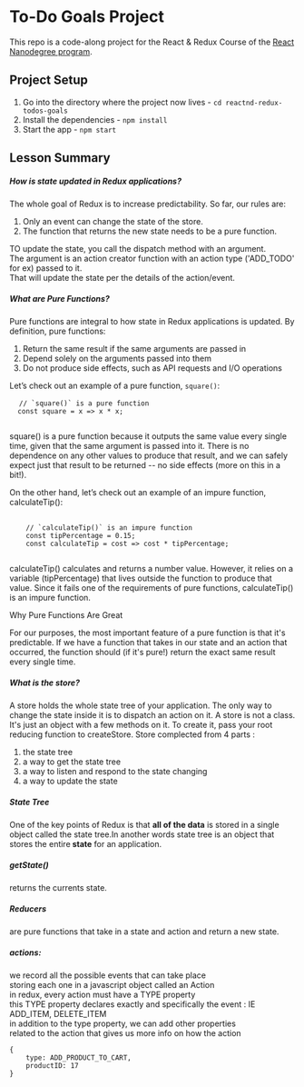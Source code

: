# To-Do Goals Project

This repo is a code-along project for the React & Redux Course of the [React Nanodegree program](https://www.udacity.com/course/react-nanodegree--nd019).

## Project Setup
1. Go into the directory where the project now lives - `cd reactnd-redux-todos-goals`
2. Install the dependencies - `npm install`
3. Start the app - `npm start`

## Lesson Summary
<h5> How is state updated in Redux applications?</h5>
The whole goal of Redux is to increase predictability.
So far, our rules are:
<ol>
  <li>Only an event can change the state of the store.</li>
  <li>The function that returns the new state needs to be a pure function.</li>
</ol>
TO update the state, you call the dispatch method with an argument.</br>
The argument is an action creator function with an action type ('ADD_TODO' for ex) passed to it. </br>
That will update the state per the details of the action/event. </br>
<h5>What are Pure Functions? </h5>

<p>Pure functions are integral to how state in Redux applications is updated. By definition, pure functions:</p>
<ol>
  <li>Return the same result if the same arguments are passed in </li>
  <li>Depend solely on the arguments passed into them </li>
  <li>Do not produce side effects, such as API requests and I/O operations </li>
</ol>

<p>Let’s check out an example of a pure function, <code>square()</code>:</p>
  <pre>
  <code class="lang-js"><span class="hljs-comment">// `square()` is a pure function</span>
  <span class="hljs-keyword">const</span> square = x =&gt; x * x;
  </code>
</pre>
square() is a pure function because it outputs the same value every single time, given that the same argument is passed into it. There is no dependence on any other values to produce that result, and we can safely expect just that result to be returned -- no side effects (more on this in a bit!).

On the other hand, let’s check out an example of an impure function, calculateTip():
<pre>
    <code class="lang-js">
    <span>// `calculateTip()` is an impure function</span>
    <span>const</span> tipPercentage = <span class="hljs-number">0.15</span>;
    <span>const</span> calculateTip = cost =&gt; cost * tipPercentage;
    </code>
</pre>
 

calculateTip() calculates and returns a number value. However, it relies on a variable (tipPercentage) that lives outside the function to produce that value. Since it fails one of the requirements of pure functions, calculateTip() is an impure function.

<p>Why Pure Functions Are Great</p>
For our purposes, the most important feature of a pure function is that it's predictable. If we have a function that takes in our state and an action that occurred, the function should (if it's pure!) return the exact same result every single time.

<h5>What is the store?</h5>
A store holds the whole state tree of your application. The only way to change the state inside it is to dispatch an action on it.
A store is not a class. It's just an object with a few methods on it. To create it, pass your root reducing function to createStore.
Store complected from 4 parts :
<ol>
<li>the state tree</li>
<li>a way to get the state tree</li>
<li>a way to listen and respond to the state changing</li>
<li>a way to update the state</li>
</ol>

<h5>State Tree </h5>
One of the key points of Redux is that <b>all of the data</b> is stored in a single object called the state tree.In another words state tree is an object that stores the entire<span><b> state</b></span> for an application.

<h5>getState()</h5>
returns the currents state.
<h5>Reducers</h5>
are pure functions that take in a state and action and return a new state.

<h5>actions:</h5>
 we record all the possible events that can take place </br>
 storing each one in a javascript object called an Action </br>
 in redux, every action must have a TYPE property </br>
 this TYPE property declares exactly and specifically the event : IE ADD_ITEM, DELETE_ITEM </br>
 in addition to the type property, we can add other properties </br>
 related to the action that gives us more info on how the action </br>

 <code class="lang-js">
{
    type: ADD_PRODUCT_TO_CART,
    productID: 17
}
</code>
